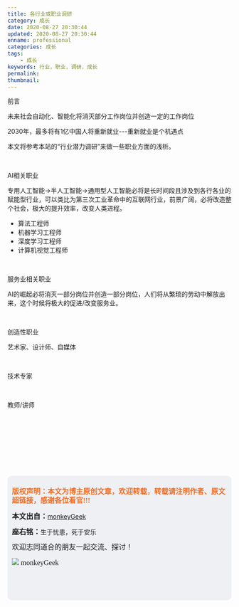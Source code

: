 ```yaml
---
title: 各行业或职业调研
category: 成长
date: 2020-08-27 20:30:44
updated: 2020-08-27 20:30:44
enname: professional
categories: 成长
tags:
	- 成长
keywords: 行业，职业，调研，成长
permalink:
thumbnail:
---
```


前言

未来社会自动化、智能化将消灭部分工作岗位并创造一定的工作岗位

2030年，最多将有1亿中国人将重新就业---重新就业是个机遇点<!--more-->

本文将参考本站的“行业潜力调研”来做一些职业方面的浅析。



</br>

AI相关职业

专用人工智能->半人工智能->通用型人工智能必将是长时间段且涉及到各行各业的赋能型行业，可以类比为第三次工业革命中的互联网行业，前景广阔，必将改造整个社会，极大的提升效率，改变人类进程。

- 算法工程师
- 机器学习工程师
- 深度学习工程师
- 计算机视觉工程师



</br>

服务业相关职业

AI的崛起必将消灭一部分岗位并创造一部分岗位，人们将从繁琐的劳动中解放出来，这个时候将极大的促进/改变服务业。





</br>

创造性职业

艺术家、设计师、自媒体





</br>

技术专家





</br>

教师/讲师



</br>





</br>



</br>



</br>



</br>



</br>



</br>

</br>

<script>
var _hmt = _hmt || [];
(function() {
  var hm = document.createElement("script");
  hm.src = "https://hm.baidu.com/hm.js?2f798e6b269c8a40f12bef25d7f1876d";
  var s = document.getElementsByTagName("script")[0]; 
  s.parentNode.insertBefore(hm, s);
})();
</script>

<div style="height:260px; background-color:rgb(238,240,244); padding:10px;border-radius:10px;">
    <p style="color:#f36c21;font:bold 16px/20px 'kaiTi';">
      版权声明：本文为博主原创文章，欢迎转载，转载请注明作者、原文超链接，感谢各位看官!!!
    </p>
    <p>
      <span style="font:bold 16px/20px 'kaiTi';">本文出自：</span><a href="https://monkeyGeek369.github.io">monkeyGeek</a> 
    </p>
    <p>
      <span style="font:bold 16px/20px 'kaiTi';">座右铭：</span><span>生于忧患，死于安乐</span> 
    </p>
    <p>
      <span style="font:16px/20px 'kaiTi';">欢迎志同道合的朋友一起交流、探讨！</span> 
    </p>
    <img style="height:auto; width:auto;flot:left;" src="../../../../image/monkey64.png" /><span style="font:16px/20px 'kaiTi';flot:left;">   monkeyGeek</span>


